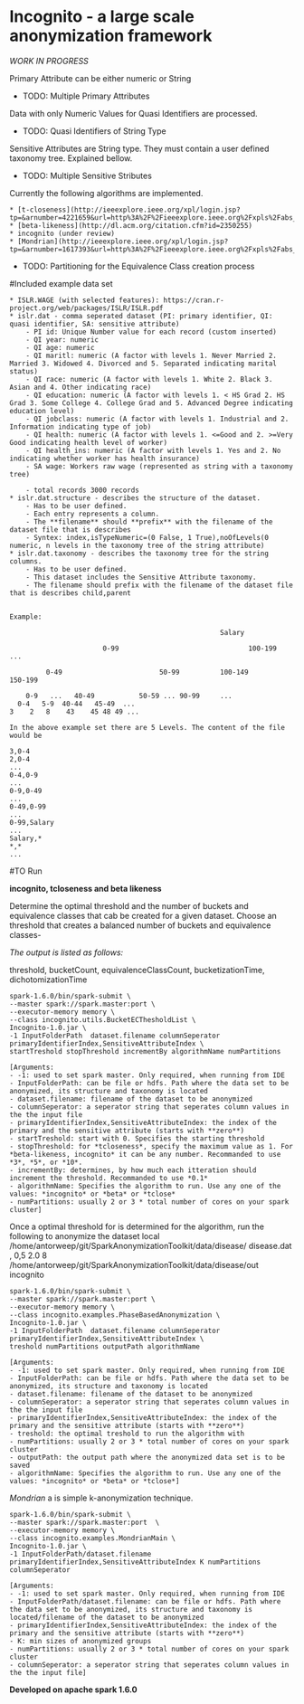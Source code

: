# Incognito - a large scale anonymization framework
*WORK IN PROGRESS*

Primary Attribute can be either numeric or String
	
* TODO: Multiple Primary Attributes

Data with only Numeric Values for Quasi Identifiers are processed.
	
* TODO: Quasi Identifiers of String Type

Sensitive Attributes are String type. They must contain a user defined taxonomy tree. Explained bellow.
	
* TODO: Multiple Sensitive Stributes
  
 Currently the following algorithms are implemented. 
 
 	* [t-closeness](http://ieeexplore.ieee.org/xpl/login.jsp?tp=&arnumber=4221659&url=http%3A%2F%2Fieeexplore.ieee.org%2Fxpls%2Fabs_all.jsp%3Farnumber%3D4221659)
 	* [beta-likeness](http://dl.acm.org/citation.cfm?id=2350255)
 	* incognito (under review)
 	* [Mondrian](http://ieeexplore.ieee.org/xpl/login.jsp?tp=&arnumber=1617393&url=http%3A%2F%2Fieeexplore.ieee.org%2Fxpls%2Fabs_all.jsp%3Farnumber%3D1617393)
 		
* TODO: Partitioning for the Equivalence Class creation process


#Included example data set

	* ISLR.WAGE (with selected features): https://cran.r-project.org/web/packages/ISLR/ISLR.pdf
	* islr.dat - comma seperated dataset (PI: primary identifier, QI: quasi identifier, SA: sensitive attribute)
		- PI id: Unique Number value for each record (custom inserted)
		- QI year: numeric
		- QI age: numeric
		- QI maritl: numeric (A factor with levels 1. Never Married 2. Married 3. Widowed 4. Divorced and 5. Separated indicating marital status)
		- QI race: numeric (A factor with levels 1. White 2. Black 3. Asian and 4. Other indicating race)
		- QI education: numeric (A factor with levels 1. < HS Grad 2. HS Grad 3. Some College 4. College Grad and 5. Advanced Degree indicating education level)
		- QI jobclass: numeric (A factor with levels 1. Industrial and 2. Information indicating type of job)
		- QI health: numeric (A factor with levels 1. <=Good and 2. >=Very Good indicating health level of worker)
		- QI health_ins: numeric (A factor with levels 1. Yes and 2. No indicating whether worker has health insurance)
		- SA wage: Workers raw wage (represented as string with a taxonomy tree)
		
		- total records 3000 records
	* islr.dat.structure - describes the structure of the dataset. 
		- Has to be user defined.
		- Each entry represents a column. 
		- The **filename** should **prefix** with the filename of the dataset file that is describes
		- Syntex: index,isTypeNumeric=(0 False, 1 True),noOfLevels(0 numeric, n levels in the taxonomy tree of the string attribute)
	* islr.dat.taxonomy - describes the taxonomy tree for the string columns. 
		- Has to be user defined. 
		- This dataset includes the Sensitive Attribute taxonomy. 
		- The filename should prefix with the filename of the dataset file that is describes child,parent
	
	
	Example:					
```
													Salary
					
					   0-99							       100-199 				...							
		
	     0-49				         50-99			100-149			150-199		
	
	0-9   ... 	40-49	 		50-59 ... 90-99		...
  0-4   5-9  40-44   45-49  ...
3    2   8    43    45 48 49 ...
 ```
 
 	In the above example set there are 5 Levels. The content of the file would be
 ```
 3,0-4
 2,0-4
 ...
 0-4,0-9
 ...
 0-9,0-49
 ...
 0-49,0-99
 ...
 0-99,Salary
 ...
 Salary,*
 *,*
 ...
 ``` 			
 
 
#TO Run

**incognito, tcloseness and beta likeness**

Determine the optimal threshold and the number of buckets and equivalence classes that cab be created for a given dataset. Choose an threshold that creates a balanced number of buckets and equivalence classes-

*The output is listed as follows:*

threshold, bucketCount, equivalenceClassCount, bucketizationTime, dichotomizationTime
```
spark-1.6.0/bin/spark-submit \
--master spark://spark.master:port \
--executor-memory memory \
--class incognito.utils.BucketECThesholdList \
Incognito-1.0.jar \
-1 InputFolderPath  dataset.filename columnSeperator primaryIdentifierIndex,SensitiveAttributeIndex \
startTreshold stopThreshold incrementBy algorithmName numPartitions
```
 
```
[Arguments: 
- -1: used to set spark master. Only required, when running from IDE
- InputFolderPath: can be file or hdfs. Path where the data set to be anonymized, its structure and taxonomy is located
- dataset.filename: filename of the dataset to be anonymized
- columnSeperator: a seperator string that seperates column values in the the input file
- primaryIdentifierIndex,SensitiveAttributeIndex: the index of the primary and the sensitive attribute (starts with **zero**)
- startTreshold: start with 0. Specifies the starting threshold
- stopThreshold: for *tcloseness*, specify the maximum value as 1. For *beta-likeness, incognito* it can be any number. Recommanded to use *3*, *5*, or *10*.
- incrementBy: determines, by how much each itteration should increment the threshold. Recommanded to use *0.1*
- algorithmName: Specifies the algorithm to run. Use any one of the values: *incognito* or *beta* or *tclose*
- numPartitions: usually 2 or 3 * total number of cores on your spark cluster]
```	

Once a optimal threshold for is determined for the algorithm, run the following to anonymize the dataset
local
/home/antorweep/git/SparkAnonymizationToolkit/data/disease/
disease.dat
,
0,5
2.0
8
/home/antorweep/git/SparkAnonymizationToolkit/data/disease/out
incognito
```
spark-1.6.0/bin/spark-submit \
--master spark://spark.master:port \
--executor-memory memory \
--class incognito.examples.PhaseBasedAnonymization \
Incognito-1.0.jar \
-1 InputFolderPath  dataset.filename columnSeperator primaryIdentifierIndex,SensitiveAttributeIndex \
treshold numPartitions outputPath algorithmName
```
```
[Arguments: 
- -1: used to set spark master. Only required, when running from IDE
- InputFolderPath: can be file or hdfs. Path where the data set to be anonymized, its structure and taxonomy is located
- dataset.filename: filename of the dataset to be anonymized
- columnSeperator: a seperator string that seperates column values in the the input file
- primaryIdentifierIndex,SensitiveAttributeIndex: the index of the primary and the sensitive attribute (starts with **zero**)
- treshold: the optimal treshold to run the algorithm with
- numPartitions: usually 2 or 3 * total number of cores on your spark cluster
- outputPath: the output path where the anonymized data set is to be saved
- algorithmName: Specifies the algorithm to run. Use any one of the values: *incognito* or *beta* or *tclose*]
```
 	
*Mondrian* a is simple k-anonymization technique.
 ```
 spark-1.6.0/bin/spark-submit \
--master spark://spark.master:port  \
--executor-memory memory \
--class incognito.examples.MondrianMain \
Incognito-1.0.jar \
-1 InputFolderPath/dataset.filename primaryIdentifierIndex,SensitiveAttributeIndex K numPartitions columnSeperator
 ```
 
 ```
[Arguments: 
- -1: used to set spark master. Only required, when running from IDE
- InputFolderPath/dataset.filename: can be file or hdfs. Path where the data set to be anonymized, its structure and taxonomy is located/filename of the dataset to be anonymized
- primaryIdentifierIndex,SensitiveAttributeIndex: the index of the primary and the sensitive attribute (starts with **zero**)
- K: min sizes of anonymized groups
- numPartitions: usually 2 or 3 * total number of cores on your spark cluster
- columnSeperator: a seperator string that seperates column values in the the input file]
```

**Developed on apache spark 1.6.0**
